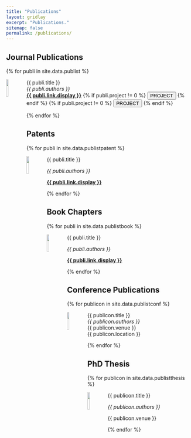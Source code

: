 ```yaml
---
title: "Publications"
layout: gridlay
excerpt: "Publications."
sitemap: false
permalink: /publications/
---
```


## Journal Publications
{% for publi in site.data.publist %}

<div class="row">
<div class="col-sm-11 clearfix">
 <div class="well well-sm">
  <img src="{{ site.url }}{{ site.baseurl }}/images/pubpic/{{ publi.image }}" class="img-responsive" width="11%" style="float: left" />
  <p>{{ publi.title }}  <br> 
  <em>{{ publi.authors }}</em> <br> 
  <strong><a href="{{ publi.link.url }}">{{ publi.link.display }}</a></strong> 
   {% if publi.project != 0 %}
      <button type="button" class="btn-xs btn-info" onclick="window.location.href= '{{ publi.project }}'">
      PROJECT
      </button> 
  {% endif %}
     {% if publi.project != 0 %}
      <button type="button" class="btn-xs btn-info" onclick="window.location.href= '{{ publi.project }}'">
      PROJECT
      </button> 
  {% endif %}</p>
 </div>
</div>
</div>

{% endfor %}

## Patents
{% for publi in site.data.publistpatent %}
<div class="row">
<div class="col-sm-11 clearfix">
 <div class="well well-sm">
  <img src="{{ site.url }}{{ site.baseurl }}/images/pubpic/{{ publi.image }}" class="img-responsive" width="11%" style="float: left" />
  <p>{{ publi.title }}</p>
  <p><em>{{ publi.authors }}</em></p>
  <p><strong><a href="{{ publi.link.url }}">{{ publi.link.display }}</a></strong></p>
 </div>
</div>
</div>
{% endfor %}

## ​Book Chapters
{% for publi in site.data.publistbook %}
<div class="row">
<div class="col-sm-11 clearfix">
 <div class="well well-sm">
  <img src="{{ site.url }}{{ site.baseurl }}/images/pubpic/{{ publi.image }}" class="img-responsive" width="11%" style="float: left" />
  <p>{{ publi.title }}</p>
  <p><em>{{ publi.authors }}</em></p>
  <p><strong><a href="{{ publi.link.url }}">{{ publi.link.display }}</a></strong></p>
 </div>
</div>
</div>
{% endfor %}

## Conference Publications
{% for publicon in site.data.publistconf %}
<div class="row">
<div class="col-sm-11 clearfix">
 <div class="well well-sm">
  <img src="{{ site.url }}{{ site.baseurl }}/images/pubpic/{{ publicon.image }}" class="img-responsive" width="11%" style="float: left" />
  <p>{{ publicon.title }} <br> 
  <em>{{ publicon.authors }}</em> <br>
  {{ publicon.venue }} <br>
  {{ publicon.location }}</p>
 </div>
</div>
</div>
{% endfor %}

## PhD Thesis
{% for publicon in site.data.publistthesis %}
<div class="row">
<div class="col-sm-11 clearfix">
 <div class="well well-sm">
  <img src="{{ site.url }}{{ site.baseurl }}/images/pubpic/{{ publicon.image }}" class="img-responsive" width="11%" style="float: left" />
  <p>{{ publicon.title }}</p>
  <p><em>{{ publicon.authors }}</em></p>
  <p>{{ publicon.venue }}</p>
 </div>
</div>
</div>
{% endfor %}
